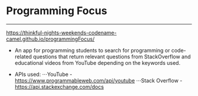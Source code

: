 # Programming Focus
-------------------
https://thinkful-nights-weekends-codename-camel.github.io/programmingFocus/

* An app for programming students to search for programming or code-related questions that return relevant questions from StackOverflow and educational videos from YouTube depending on the keywords used.

* APIs used:
⋅⋅⋅YouTube - https://www.programmableweb.com/api/youtube
⋅⋅⋅Stack Overflow - https://api.stackexchange.com/docs
